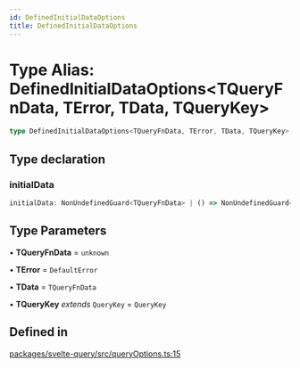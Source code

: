 ```yaml
---
id: DefinedInitialDataOptions
title: DefinedInitialDataOptions
---
```


# Type Alias: DefinedInitialDataOptions\<TQueryFnData, TError, TData, TQueryKey\>

```ts
type DefinedInitialDataOptions<TQueryFnData, TError, TData, TQueryKey>: CreateQueryOptions<TQueryFnData, TError, TData, TQueryKey> & object;
```

## Type declaration

### initialData

```ts
initialData: NonUndefinedGuard<TQueryFnData> | () => NonUndefinedGuard<TQueryFnData>;
```

## Type Parameters

• **TQueryFnData** = `unknown`

• **TError** = `DefaultError`

• **TData** = `TQueryFnData`

• **TQueryKey** _extends_ `QueryKey` = `QueryKey`

## Defined in

[packages/svelte-query/src/queryOptions.ts:15](https://github.com/TanStack/query/blob/13817e953743537ffb9aab4da174583055be4d81/packages/svelte-query/src/queryOptions.ts#L15)
